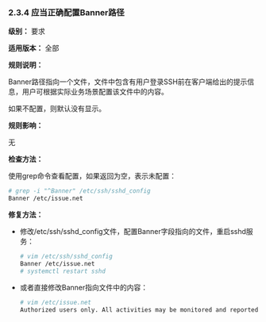 ### 2.3.4 应当正确配置Banner路径

**级别：** 要求

**适用版本：** 全部

**规则说明：** 

Banner路径指向一个文件，文件中包含有用户登录SSH前在客户端给出的提示信息，用户可根据实际业务场景配置该文件中的内容。

如果不配置，则默认没有显示。

**规则影响：**

无

**检查方法：**

使用grep命令查看配置，如果返回为空，表示未配置：

```bash
# grep -i "^Banner" /etc/ssh/sshd_config
Banner /etc/issue.net
```

**修复方法：**

* 修改/etc/ssh/sshd_config文件，配置Banner字段指向的文件，重启sshd服务：

  ```bash
  # vim /etc/ssh/sshd_config
  Banner /etc/issue.net
  # systemctl restart sshd
  ```

* 或者直接修改Banner指向文件中的内容：

  ```bash
  # vim /etc/issue.net
  Authorized users only. All activities may be monitored and reported.
  ```